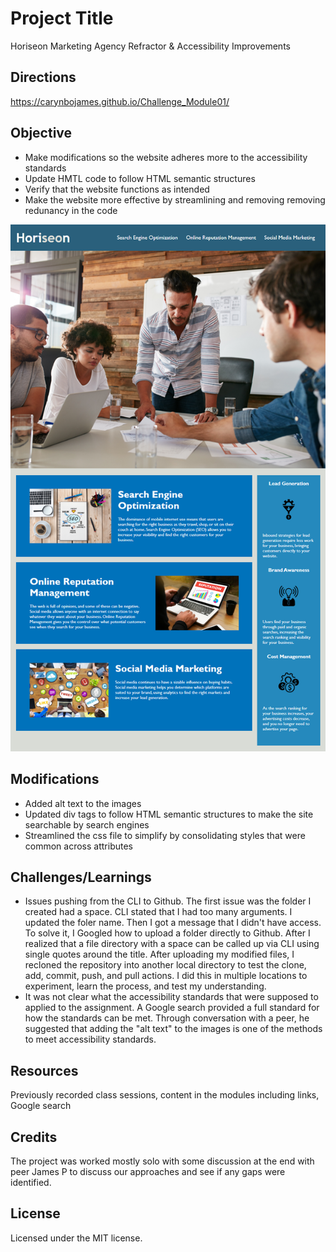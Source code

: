 # Project Title
Horiseon Marketing Agency Refractor & Accessibility Improvements

## Directions
https://carynbojames.github.io/Challenge_Module01/

## Objective
- Make modifications so the website adheres more to the accessibility standards
- Update HMTL code to follow HTML semantic structures
- Verify that the website functions as intended
- Make the website more effective by streamlining and removing removing redunancy in the code

![screenshot of deployed page](assets/images/homework-demo.png)

## Modifications
- Added alt text to the images
- Updated div tags to follow HTML semantic structures to make the site searchable by search engines
- Streamlined the css file to simplify by consolidating styles that were common across attributes 

## Challenges/Learnings
- Issues pushing from the CLI to Github. The first issue was the folder I created had a space. CLI stated that I had too many arguments. I updated the foler name. Then I got a message that I didn't have access. To solve it, I Googled how to upload a folder directly to Github. After I realized that a file directory with a space can be called up via CLI using single quotes around the title. After uploading my modified files, I recloned the repository into another local directory to test the clone, add, commit, push, and pull actions. I did this in multiple locations to experiment, learn the process, and test my understanding.  
- It was not clear what the accessibility standards that were supposed to applied to the assignment. A Google search provided a full standard for how the standards can be met. Through conversation with a peer, he suggested that adding the "alt text" to the images is one of the methods to meet accessibility standards. 

## Resources
Previously recorded class sessions, content in the modules including links, Google search
  
## Credits
The project was worked mostly solo with some discussion at the end with peer James P to discuss our approaches and see if any gaps were identified. 

## License
Licensed under the MIT license.

